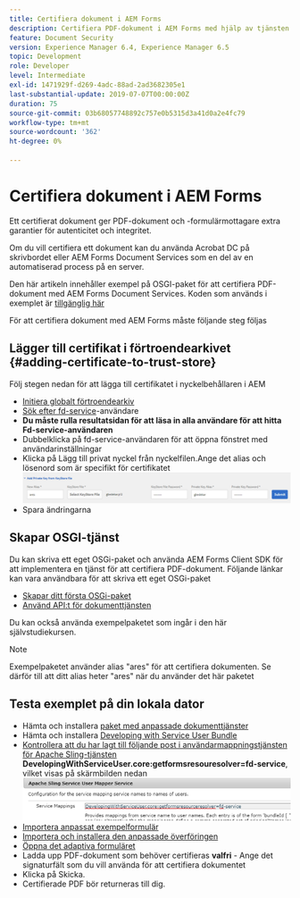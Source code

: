 ```yaml
---
title: Certifiera dokument i AEM Forms
description: Certifiera PDF-dokument i AEM Forms med hjälp av tjänsten Dokumentsäkerhet
feature: Document Security
version: Experience Manager 6.4, Experience Manager 6.5
topic: Development
role: Developer
level: Intermediate
exl-id: 1471929f-d269-4adc-88ad-2ad3682305e1
last-substantial-update: 2019-07-07T00:00:00Z
duration: 75
source-git-commit: 03b68057748892c757e0b5315d3a41d0a2e4fc79
workflow-type: tm+mt
source-wordcount: '362'
ht-degree: 0%

---
```


# Certifiera dokument i AEM Forms

Ett certifierat dokument ger PDF-dokument och -formulärmottagare extra garantier för autenticitet och integritet.

Om du vill certifiera ett dokument kan du använda Acrobat DC på skrivbordet eller AEM Forms Document Services som en del av en automatiserad process på en server.

Den här artikeln innehåller exempel på OSGI-paket för att certifiera PDF-dokument med AEM Forms Document Services. Koden som används i exemplet är [tillgänglig här](https://helpx.adobe.com/experience-manager/6-4/forms/using/aem-document-services-programmatically.html)

För att certifiera dokument med AEM Forms måste följande steg följas

## Lägger till certifikat i förtroendearkivet {#adding-certificate-to-trust-store}

Följ stegen nedan för att lägga till certifikatet i nyckelbehållaren i AEM

* [Initiera globalt förtroendearkiv](http://localhost:4502/libs/granite/security/content/truststore.html)
* [Sök efter fd-service](http://localhost:4502/security/users.html)-användare
* **Du måste rulla resultatsidan för att läsa in alla användare för att hitta Fd-service-användaren**
* Dubbelklicka på fd-service-användaren för att öppna fönstret med användarinställningar
* Klicka på Lägg till privat nyckel från nyckelfilen.Ange det alias och lösenord som är specifikt för certifikatet
  ![add-certificate](assets/adding-certificate-keystore.PNG)
* Spara ändringarna

## Skapar OSGI-tjänst

Du kan skriva ett eget OSGi-paket och använda AEM Forms Client SDK för att implementera en tjänst för att certifiera PDF-dokument. Följande länkar kan vara användbara för att skriva ett eget OSGi-paket

* [Skapar ditt första OSGi-paket](https://helpx.adobe.com/experience-manager/using/maven_arch13.html)
* [Använd API:t för dokumenttjänsten](https://helpx.adobe.com/experience-manager/6-4/forms/using/aem-document-services-programmatically.html)

Du kan också använda exempelpaketet som ingår i den här självstudiekursen.

>[!NOTE]
>
>Exempelpaketet använder alias &quot;ares&quot; för att certifiera dokumenten. Se därför till att ditt alias heter &quot;ares&quot; när du använder det här paketet

## Testa exemplet på din lokala dator

* Hämta och installera [paket med anpassade dokumenttjänster](/help/forms/assets/common-osgi-bundles/AEMFormsDocumentServices.core-1.0-SNAPSHOT.jar)
* Hämta och installera [Developing with Service User Bundle](/help/forms/assets/common-osgi-bundles/DevelopingWithServiceUser.jar)
* [Kontrollera att du har lagt till följande post i användarmappningstjänsten för Apache Sling-tjänsten](http://localhost:4502/system/console/configMgr)
  **DevelopingWithServiceUser.core:getformsresouresolver=fd-service**, vilket visas på skärmbilden nedan
  ![Användarmappare](assets/user-mapper-service.PNG)
* [Importera anpassat exempelformulär](assets/certify-pdf-af.zip)
* [Importera och installera den anpassade överföringen](assets/custom-submit-certify.zip)
* [Öppna det adaptiva formuläret](http://localhost:4502/content/dam/formsanddocuments/certifypdf/jcr:content?wcmmode=disabled)
* Ladda upp PDF-dokument som behöver certifieras
  **valfri** - Ange det signaturfält som du vill använda för att certifiera dokumentet
* Klicka på Skicka.
* Certifierade PDF bör returneras till dig.
